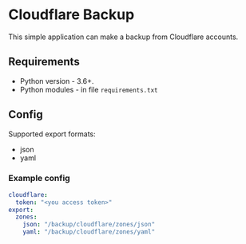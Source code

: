 # Cloudflare Backup

This simple application can make a backup from Cloudflare accounts.

## Requirements

* Python version - 3.6+.
* Python modules - in file `requirements.txt`

## Config

Supported export formats:
* json
* yaml

### Example config

```yaml
cloudflare:
  token: "<you access token>"
export:
  zones:
    json: "/backup/cloudflare/zones/json"
    yaml: "/backup/cloudflare/zones/yaml"
```

